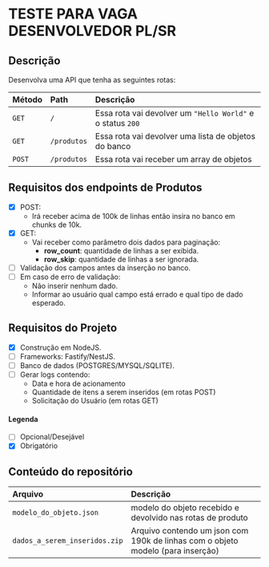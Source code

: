 # TESTE PARA VAGA DESENVOLVEDOR PL/SR

## Descrição

Desenvolva uma API que tenha as seguintes rotas:

| Método | Path        | Descrição                                                  |
| :----- | :---------- | :--------------------------------------------------------- |
| `GET`  | `/`         | Essa rota vai devolver um `"Hello World"` e o status `200` |
| `GET`  | `/produtos` | Essa rota vai devolver uma lista de objetos do banco       |
| `POST` | `/produtos` | Essa rota vai receber um array de objetos                  |

## Requisitos dos endpoints de Produtos

- [x] POST:
  - Irá receber acima de 100k de linhas então insira no banco em chunks de 10k.
- [x] GET:
  - Vai receber como parâmetro dois dados para paginação:
      - **row_count**: quantidade de linhas a ser exibida.
      - **row_skip**: quantidade de linhas a ser ignorada.
- [ ] Validação dos campos antes da inserção no banco.
- [ ] Em caso de erro de validação:
  - Não inserir nenhum dado.
  - Informar ao usuário qual campo está errado e qual tipo de dado esperado.

## Requisitos do Projeto

- [x] Construção em NodeJS.
- [ ] Frameworks: Fastify/NestJS.
- [ ] Banco de dados (POSTGRES/MYSQL/SQLITE).
- [ ] Gerar logs contendo:
  - Data e hora de acionamento
  - Quantidade de itens a serem inseridos (em rotas POST)
  - Solicitação do Usuário (em rotas GET)

#### Legenda

- [ ] Opcional/Desejável
- [x] Obrigatório

## Conteúdo do repositório

| Arquivo                       | Descrição                                                                       |
| :---------------------------- | :------------------------------------------------------------------------------ |
| `modelo_do_objeto.json`       | modelo do objeto recebido e devolvido nas rotas de produto                      |
| `dados_a_serem_inseridos.zip` | Arquivo contendo um json com 190k de linhas com o objeto modelo (para inserção) |
